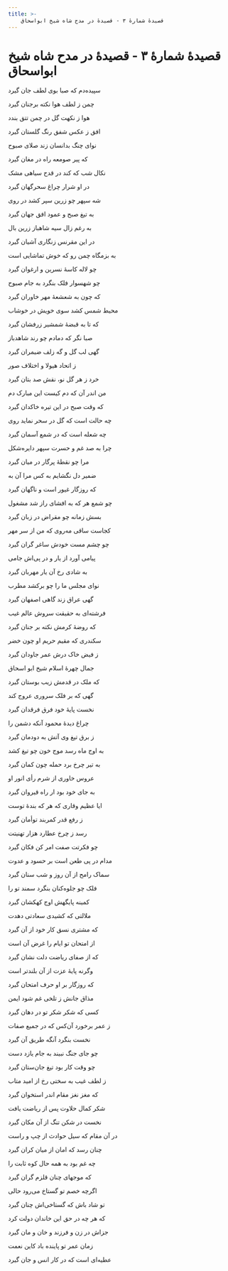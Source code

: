 ```yaml
---
title: >-
    قصیدهٔ شمارهٔ ۳ - قصیدهٔ در مدح شاه شیخ ابواسحاق
---
```

# قصیدهٔ شمارهٔ ۳ - قصیدهٔ در مدح شاه شیخ ابواسحاق

<div class="b" id="bn1"><div class="m1"><p>سپیده‌دم که صبا بوی لطف جان گیرد</p></div>
<div class="m2"><p>چمن ز لطف هوا نکته برجنان گیرد</p></div></div>
<div class="b" id="bn2"><div class="m1"><p>هوا ز نکهت گل در چمن تتق بندد</p></div>
<div class="m2"><p>افق ز عکس شفق رنگ گلستان گیرد</p></div></div>
<div class="b" id="bn3"><div class="m1"><p>نوای چنگ بدانسان زند صلای صبوح</p></div>
<div class="m2"><p>که پیر صومعه راه در مغان گیرد</p></div></div>
<div class="b" id="bn4"><div class="m1"><p>نکال شب که کند در قدح سیاهی مشک</p></div>
<div class="m2"><p>در او شرار چراغ سحرگهان گیرد</p></div></div>
<div class="b" id="bn5"><div class="m1"><p>شه سپهر چو زرین سپر کشد در روی</p></div>
<div class="m2"><p>به تیغ صبح و عمود افق جهان گیرد</p></div></div>
<div class="b" id="bn6"><div class="m1"><p>به رغم زال سیه شاهباز زرین بال</p></div>
<div class="m2"><p>در این مقرنس زنگاری آشیان گیرد</p></div></div>
<div class="b" id="bn7"><div class="m1"><p>به بزمگاه چمن رو که خوش تماشایی است</p></div>
<div class="m2"><p>چو لاله کاسهٔ نسرین و ارغوان گیرد</p></div></div>
<div class="b" id="bn8"><div class="m1"><p>چو شهسوار فلک بنگرد به جام صبوح</p></div>
<div class="m2"><p>که چون به شعشعهٔ مهر خاوران گیرد</p></div></div>
<div class="b" id="bn9"><div class="m1"><p>محیط شمس کشد سوی خویش در خوشاب</p></div>
<div class="m2"><p>که تا به قبضهٔ شمشیر زرفشان گیرد</p></div></div>
<div class="b" id="bn10"><div class="m1"><p>صبا نگر که دمادم چو رند شاهدباز</p></div>
<div class="m2"><p>گهی لب گل و گه زلف ضیمران گیرد</p></div></div>
<div class="b" id="bn11"><div class="m1"><p>ز اتحاد هیولا و اختلاف صور</p></div>
<div class="m2"><p>خرد ز هر گل نو، نقش صد بتان گیرد</p></div></div>
<div class="b" id="bn12"><div class="m1"><p>من اندر آن که دم کیست این مبارک دم</p></div>
<div class="m2"><p>که وقت صبح در این تیره خاکدان گیرد</p></div></div>
<div class="b" id="bn13"><div class="m1"><p>چه حالت است که گل در سحر نماید روی</p></div>
<div class="m2"><p>چه شعله است که در شمع آسمان گیرد</p></div></div>
<div class="b" id="bn14"><div class="m1"><p>چرا به صد غم و حسرت سپهر دایره‌شکل</p></div>
<div class="m2"><p>مرا چو نقطهٔ پرگار در میان گیرد</p></div></div>
<div class="b" id="bn15"><div class="m1"><p>ضمیر دل نگشایم به کس مرا آن به</p></div>
<div class="m2"><p>که روزگار غیور است و ناگهان گیرد</p></div></div>
<div class="b" id="bn16"><div class="m1"><p>چو شمع هر که به افشای راز شد مشغول</p></div>
<div class="m2"><p>بسش زمانه چو مقراض در زبان گیرد</p></div></div>
<div class="b" id="bn17"><div class="m1"><p>کجاست ساقی مه‌روی که من از سر مهر</p></div>
<div class="m2"><p>چو چشم مست خودش ساغر گران گیرد</p></div></div>
<div class="b" id="bn18"><div class="m1"><p>پیامی آورد از یار و در پی‌اش جامی</p></div>
<div class="m2"><p>به شادی رخ آن یار مهربان گیرد</p></div></div>
<div class="b" id="bn19"><div class="m1"><p>نوای مجلس ما را چو برکشد مطرب</p></div>
<div class="m2"><p>گهی عراق زند گاهی اصفهان گیرد</p></div></div>
<div class="b" id="bn20"><div class="m1"><p>فرشته‌ای به حقیقت سروش عالم غیب</p></div>
<div class="m2"><p>که روضهٔ کرمش نکته بر جنان گیرد</p></div></div>
<div class="b" id="bn21"><div class="m1"><p>سکندری که مقیم حریم او چون خضر</p></div>
<div class="m2"><p>ز فیض خاک درش عمر جاودان گیرد</p></div></div>
<div class="b" id="bn22"><div class="m1"><p>جمال چهرهٔ اسلام شیخ ابو اسحاق</p></div>
<div class="m2"><p>که ملک در قدمش زیب بوستان گیرد</p></div></div>
<div class="b" id="bn23"><div class="m1"><p>گهی که بر فلک سروری عروج کند</p></div>
<div class="m2"><p>نخست پایهٔ خود فرق فرقدان گیرد</p></div></div>
<div class="b" id="bn24"><div class="m1"><p>چراغ دیدهٔ محمود آنکه دشمن را</p></div>
<div class="m2"><p>ز برق تیغ وی آتش به دودمان گیرد</p></div></div>
<div class="b" id="bn25"><div class="m1"><p>به اوج ماه رسد موج خون چو تیغ کشد</p></div>
<div class="m2"><p>به تیر چرخ برد حمله چون کمان گیرد</p></div></div>
<div class="b" id="bn26"><div class="m1"><p>عروس خاوری از شرم رأی انور او</p></div>
<div class="m2"><p>به جای خود بود ار راه قیروان گیرد</p></div></div>
<div class="b" id="bn27"><div class="m1"><p>ایا عظیم وقاری که هر که بندهٔ توست</p></div>
<div class="m2"><p>ز رفع قدر کمربند توأمان گیرد</p></div></div>
<div class="b" id="bn28"><div class="m1"><p>رسد ز چرخ عطارد هزار تهنیتت</p></div>
<div class="m2"><p>چو فکرتت صفت امر کن فکان گیرد</p></div></div>
<div class="b" id="bn29"><div class="m1"><p>مدام در پی طعن است بر حسود و عدوت</p></div>
<div class="m2"><p>سماک رامح از آن روز و شب سنان گیرد</p></div></div>
<div class="b" id="bn30"><div class="m1"><p>فلک چو جلوه‌کنان بنگرد سمند تو را</p></div>
<div class="m2"><p>کمینه پایگهش اوج کهکشان گیرد</p></div></div>
<div class="b" id="bn31"><div class="m1"><p>ملالتی که کشیدی سعادتی دهدت</p></div>
<div class="m2"><p>که مشتری نسق کار خود از آن گیرد</p></div></div>
<div class="b" id="bn32"><div class="m1"><p>از امتحان تو ایام را غرض آن است</p></div>
<div class="m2"><p>که از صفای ریاضت دلت نشان گیرد</p></div></div>
<div class="b" id="bn33"><div class="m1"><p>وگرنه پایهٔ عزت از آن بلندتر است</p></div>
<div class="m2"><p>که روزگار بر او حرف امتحان گیرد</p></div></div>
<div class="b" id="bn34"><div class="m1"><p>مذاق جانش ز تلخی غم شود ایمن</p></div>
<div class="m2"><p>کسی که شکر شکر تو در دهان گیرد</p></div></div>
<div class="b" id="bn35"><div class="m1"><p>ز عمر برخورد آن‌کس که در جمیع صفات</p></div>
<div class="m2"><p>نخست بنگرد آنگه طریق آن گیرد</p></div></div>
<div class="b" id="bn36"><div class="m1"><p>چو جای جنگ نبیند به جام یازد دست</p></div>
<div class="m2"><p>چو وقت کار بود تیغ جان‌ستان گیرد</p></div></div>
<div class="b" id="bn37"><div class="m1"><p>ز لطف غیب به سختی رخ از امید متاب</p></div>
<div class="m2"><p>که مغز نغز مقام اندر استخوان گیرد</p></div></div>
<div class="b" id="bn38"><div class="m1"><p>شکر کمال حلاوت پس از ریاضت یافت</p></div>
<div class="m2"><p>نخست در شکن تنگ از آن مکان گیرد</p></div></div>
<div class="b" id="bn39"><div class="m1"><p>در آن مقام که سیل حوادث از چپ و راست</p></div>
<div class="m2"><p>چنان رسد که امان از میان کران گیرد</p></div></div>
<div class="b" id="bn40"><div class="m1"><p>چه غم بود به همه حال کوه ثابت را</p></div>
<div class="m2"><p>که موجهای چنان قلزم گران گیرد</p></div></div>
<div class="b" id="bn41"><div class="m1"><p>اگرچه خصم تو گستاخ می‌رود حالی</p></div>
<div class="m2"><p>تو شاد باش که گستاخی‌اش چنان گیرد</p></div></div>
<div class="b" id="bn42"><div class="m1"><p>که هر چه در حق این خاندان دولت کرد</p></div>
<div class="m2"><p>جزاش در زن و فرزند و خان و مان گیرد</p></div></div>
<div class="b" id="bn43"><div class="m1"><p>زمان عمر تو پاینده باد کاین نعمت</p></div>
<div class="m2"><p>عطیه‌ای است که در کار انس و جان گیرد</p></div></div>